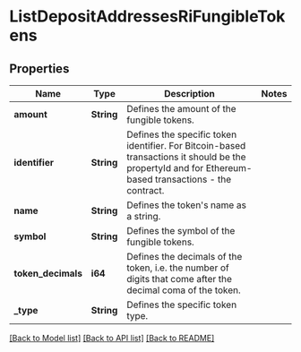 # ListDepositAddressesRiFungibleTokens

## Properties

Name | Type | Description | Notes
------------ | ------------- | ------------- | -------------
**amount** | **String** | Defines the amount of the fungible tokens. | 
**identifier** | **String** | Defines the specific token identifier. For Bitcoin-based transactions it should be the propertyId and for Ethereum-based transactions - the contract. | 
**name** | **String** | Defines the token's name as a string. | 
**symbol** | **String** | Defines the symbol of the fungible tokens. | 
**token_decimals** | **i64** | Defines the decimals of the token, i.e. the number of digits that come after the decimal coma of the token. | 
**_type** | **String** | Defines the specific token type. | 

[[Back to Model list]](../README.md#documentation-for-models) [[Back to API list]](../README.md#documentation-for-api-endpoints) [[Back to README]](../README.md)


